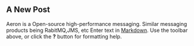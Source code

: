##

## A New Post
Aeron is a Open-source high-performance messaging. Similar messaging products being RabitMQ,JMS, etc
Enter text in [Markdown](http://daringfireball.net/projects/markdown/). Use the toolbar above, or click the **?** button for formatting help.
